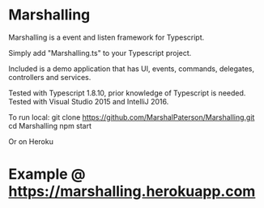 # Marshalling
Marshalling is a event and listen framework for Typescript.

Simply add "Marshalling.ts" to your Typescript project.

Included is a demo application that has UI, events, commands, delegates, controllers and services.

Tested with Typescript 1.8.10, prior knowledge of Typescript is needed. Tested with Visual Studio 2015 and IntelliJ 2016.

To run local:
git clone https://github.com/MarshalPaterson/Marshalling.git
cd Marshalling
npm start

Or on Heroku

# Example @ https://marshalling.herokuapp.com
